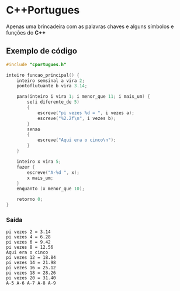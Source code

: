 # C++Portugues

Apenas uma brincadeira com as palavras chaves e alguns símbolos e funções do **C++**

## Exemplo de código 
```C++
#include "cportugues.h"

inteiro funcao_principal() {
    inteiro semsinal a vira 2;
    pontoflutuante b vira 3.14;

    para(inteiro i vira 1; i menor_que 11; i mais_um) {
        se(i diferente_de 5)
        {
            escreve("pi vezes %d = ", i vezes a);
            escreve("%2.2f\n", i vezes b);
        }
        senao
        {
            escreve("Aqui era o cinco\n");
        }
    }

    inteiro x vira 5;
    fazer {
        escreve("A-%d ", x);
        x mais_um;
    }
    enquanto (x menor_que 10);

    retorno 0;
}
```
### Saída
```
pi vezes 2 = 3.14
pi vezes 4 = 6.28
pi vezes 6 = 9.42
pi vezes 8 = 12.56
Aqui era o cinco
pi vezes 12 = 18.84
pi vezes 14 = 21.98
pi vezes 16 = 25.12
pi vezes 18 = 28.26
pi vezes 20 = 31.40
A-5 A-6 A-7 A-8 A-9
```


